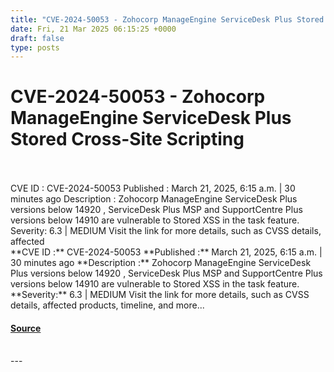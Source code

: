 ```yaml
---
title: "CVE-2024-50053 - Zohocorp ManageEngine ServiceDesk Plus Stored Cross-Site Scripting"
date: Fri, 21 Mar 2025 06:15:25 +0000
draft: false
type: posts
---
```

# CVE-2024-50053 - Zohocorp ManageEngine ServiceDesk Plus Stored Cross-Site Scripting

<br/>

<br/>
 CVE ID : CVE-2024-50053 Published : March 21, 2025, 6:15 a.m. | 30 minutes ago Description : Zohocorp ManageEngine ServiceDesk Plus versions below 14920 , ServiceDesk Plus MSP and SupportCentre Plus versions below 14910 are vulnerable to Stored XSS in the task feature. Severity: 6.3 | MEDIUM Visit the link for more details, such as CVSS details, affected
<br/>
**CVE ID :** CVE-2024-50053  
**Published :** March 21, 2025, 6:15 a.m. | 30 minutes ago  
**Description :** Zohocorp ManageEngine ServiceDesk Plus versions below 14920 , ServiceDesk Plus MSP and SupportCentre Plus versions below 14910 are vulnerable to Stored XSS in the task feature.  
**Severity:** 6.3 | MEDIUM  
Visit the link for more details, such as CVSS details, affected products, timeline, and more...

#### [Source](https://cvefeed.io/vuln/detail/CVE-2024-50053)

<br/>
---
